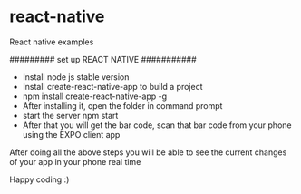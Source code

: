 # react-native
React native examples


######### set up REACT NATIVE ###########

- Install node js stable version
- Install create-react-native-app to build a project
- npm install create-react-native-app -g
- After installing it, open the folder in command prompt
- start the server npm start
- After that you will get the bar code, scan that bar code from your phone using the EXPO client app

After doing all the above steps you will be able to see the current changes of your app in your phone real time

Happy coding :)
